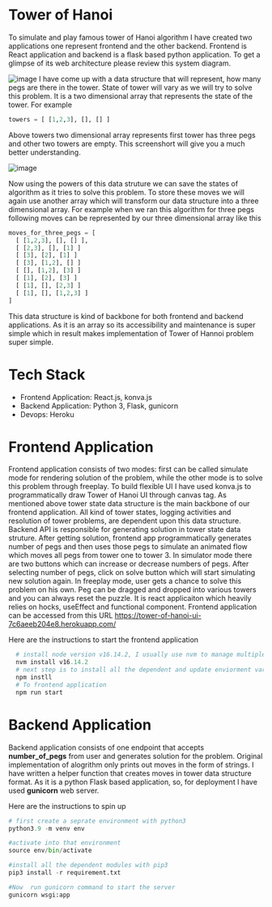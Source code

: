 # Tower of Hanoi
To simulate and play famous tower of Hanoi algorithm I have created two applications one represent frontend and the other backend. Frontend is React application and backend is a flask based python application. To get a glimpse of its web architecture please review this system diagram.

![image](https://github.com/MFQ/tower-of-hanoi/assets/1052725/cff241fe-c6cd-4917-ad5c-1290146d7cec)
I have come up with a data structure that will represent, how many pegs are there in the tower. State of tower will vary as we will try to solve this problem. It is a two dimensional array that represents the state of the tower. For example 

```python
towers = [ [1,2,3], [], [] ]
```
Above towers two dimensional array represents first tower has three pegs and other two towers are empty. This screenshort will give you a much better understanding. 

![image](https://github.com/MFQ/tower-of-hanoi/assets/1052725/c80dfdd6-97e4-48f9-88e3-b97ec96069e2)

Now using the powers of this data struture we can save the states of algorithm as it tries to solve this problem. To store these moves we will again use another array which will transform our data structure into a three dimensional array. For example when we ran this algorithm for three pegs following moves can be represented by our three dimensional array like this
```python
moves_for_three_pegs = [
  [ [1,2,3], [], [] ],
  [ [2,3], [], [1] ]
  [ [3], [2], [1] ]
  [ [3], [1,2], [] ]
  [ [], [1,2], [3] ]
  [ [1], [2], [3] ]
  [ [1], [], [2,3] ]
  [ [1], [], [1,2,3] ]
]
```
This data structure is kind of backbone for both frontend and backend applications. As it is an array so its accessibility and maintenance is super simple which in result makes implementation of Tower of Hannoi problem super simple. 

# Tech Stack

- Frontend Application: React.js, konva.js
- Backend Application: Python 3, Flask, gunicorn
- Devops: Heroku

# Frontend Application
Frontend application consists of two modes: first can be called simulate mode for rendering solution of the problem, while the other mode is to solve this problem through freeplay. To build flexible UI I have used konva.js to programmatically draw Tower of Hanoi UI through canvas tag. As mentioned above tower state data structure is the main backbone of our frontend application. All kind of tower states, logging activities and resolution of tower problems, are dependent upon this data structure. Backend API is responsible for generating solution in tower state data struture. After getting solution, frontend app programmatically generates number of pegs and then uses those pegs to simulate an animated flow which moves all pegs from tower one to tower 3. In simulator mode there are two buttons which can increase or decrease numbers of pegs. After selecting number of pegs, click on solve button which will start simulating new solution again. In freeplay mode, user gets a chance to solve this problem on his own. Peg can be dragged and dropped into various towers and you can always reset the puzzle. It is react applicaiton which heavily relies on hocks, useEffect and functional component. Frontend application can be accessed from this URL https://tower-of-hanoi-ui-7c6aeeb204e8.herokuapp.com/

Here are the instructions to start the frontend application 
```python
  # install node version v16.14.2, I usually use nvm to manage multiple node version on my system.
  nvm install v16.14.2
  # next step is to install all the dependent and update enviorment variable with valid backend url
  npm instll
  # To frontend application
  npm run start
```


# Backend Application
Backend application consists of one endpoint that accepts **number_of_pegs** from user and generates solution for the problem. Original implementation of alogrithm only prints out moves in the form of strings. I have written a helper function that creates moves in tower data structure format. As it is a python Flask based application, so, for deployment I have used **gunicorn** web server. 

Here are the instructions to spin up
```python
# first create a seprate environment with python3
python3.9 -m venv env

#activate into that environment 
source env/bin/activate

#install all the dependent modules with pip3
pip3 install -r requirement.txt

#Now  run gunicorn command to start the server
gunicorn wsgi:app
```


